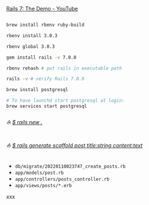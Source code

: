 [Rails 7: The Demo - YouTube](https://www.youtube.com/watch?v=mpWFrUwAN88)

```bash

brew install rbenv ruby-build

rbenv install 3.0.3

rbenv global 3.0.3

gem install rails -v 7.0.0

rbenv rehash # put rails in executable path

rails -v # verify Rails 7.0.0

brew install postgresql

# To have launchd start postgresql at login:
brew services start postgresql
```

###### :boat: [$ rails new .](https://github.com/arafatm/rails.7.demo.dhh/commit/88eced3)

###### :boat: [$ rails generate scaffold post title:string content:text](https://github.com/arafatm/rails.7.demo.dhh/commit/49d3f91)
- `db/migrate/20220110023747_create_posts.rb`
- `app/models/post.rb`
- `app/controllers/posts_controller.rb`
- `app/views/posts/*.erb`

xxx


